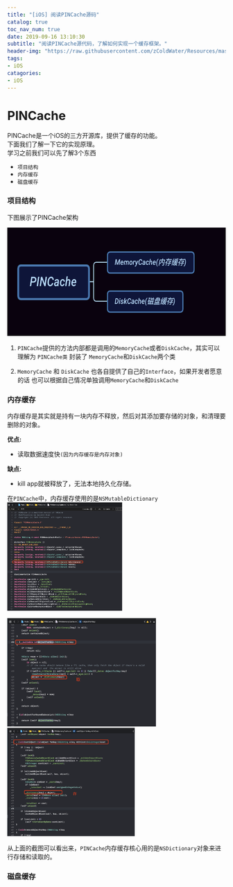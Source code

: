 ```yaml
---
title: "[iOS] 阅读PINCache源码"
catalog: true
toc_nav_num: true
date: 2019-09-16 13:10:30
subtitle: "阅读PINCache源代码，了解如何实现一个缓存框架。"
header-img: "https://raw.githubusercontent.com/zColdWater/Resources/master/Images/naked.jpg"
tags:
- iOS
catagories:
- iOS
---
```


# PINCache 

PINCache是一个iOS的三方开源库，提供了缓存的功能。  
下面我们了解一下它的实现原理。  
学习之前我们可以先了解3个东西
* `项目结构` 
* `内存缓存`
* `磁盘缓存`
  
### 项目结构

下图展示了PINCache架构

<img src="https://raw.githubusercontent.com/zColdWater/Resources/master/Images/PINCache1.png" height="250" />

1. `PINCache`提供的方法内部都是调用的`MemoryCache`或者`DiskCache`，其实可以理解为 `PINCache类` 封装了 `MemoryCache`和`DiskCache`两个类

2. `MemoryCache` 和 `DiskCache` 也各自提供了自己的`Interface`，如果开发者愿意的话 也可以根据自己情况单独调用`MemoryCache`和`DiskCache`

### 内存缓存
内存缓存是其实就是持有一块内存不释放，然后对其添加要存储的对象，和清理要删除的对象。

**优点:** 
* 读取数据速度快`(因为内存缓存是内存对象)`

**缺点:** 
* kill app就被释放了，无法本地持久化存储。

在`PINCache`中，内存缓存使用的是`NSMutableDictionary`
<img src="https://raw.githubusercontent.com/zColdWater/Resources/master/Images/PINCache2.png" height="250" />

<img src="https://raw.githubusercontent.com/zColdWater/Resources/master/Images/PINCache3.png" height="250" />

<img src="https://raw.githubusercontent.com/zColdWater/Resources/master/Images/PINCache4.png" height="250" />


从上面的截图可以看出来，`PINCache`内存缓存核心用的是`NSDictionary`对象来进行存储和读取的。

### 磁盘缓存

